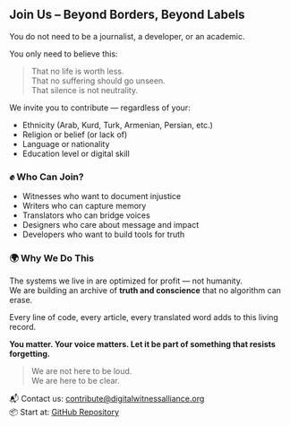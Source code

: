 ## Join Us – Beyond Borders, Beyond Labels

You do not need to be a journalist, a developer, or an academic.

You only need to believe this:  
> That no life is worth less.  
> That no suffering should go unseen.  
> That silence is not neutrality.

We invite you to contribute — regardless of your:
- Ethnicity (Arab, Kurd, Turk, Armenian, Persian, etc.)
- Religion or belief (or lack of)
- Language or nationality
- Education level or digital skill

### ✊ Who Can Join?

- Witnesses who want to document injustice
- Writers who can capture memory
- Translators who can bridge voices
- Designers who care about message and impact
- Developers who want to build tools for truth

### 🌍 Why We Do This

The systems we live in are optimized for profit — not humanity.  
We are building an archive of **truth and conscience** that no algorithm can erase.

Every line of code, every article, every translated word adds to this living record.

**You matter. Your voice matters. Let it be part of something that resists forgetting.**

> We are not here to be loud.  
> We are here to be clear.

📬 Contact us: contribute@digitalwitnessalliance.org  
📦 Start at: [GitHub Repository](https://github.com/cevherdogan/aksiyonel_ol)


